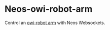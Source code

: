 # Neos-owi-robot-arm

Control an [owi-robot arm](http://www.owirobots.com/store/catalog/robotic-arm-and-accessories/owi-535pc-robotic-arm-kit-with-usb-pc-interface-184.html) with Neos Websockets.
